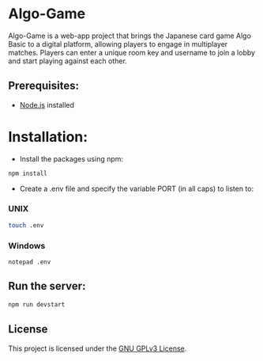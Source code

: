 # Algo-Game

Algo-Game is a web-app project that brings the Japanese card game Algo Basic to a digital platform, allowing players to engage in multiplayer matches. Players can enter a unique room key and username to join a lobby and start playing against each other.


## Prerequisites:

- [Node.js](https://nodejs.org/) installed


# Installation:

- Install the packages using npm:
```bash
npm install
```
- Create a .env file and specify the variable PORT (in all caps) to listen to:

### UNIX
```bash
touch .env
```
### Windows
```
notepad .env
```

## Run the server:
```bash
npm run devstart
```

## License

This project is licensed under the [GNU GPLv3 License](https://www.gnu.org/licenses/gpl-3.0.en.html).
